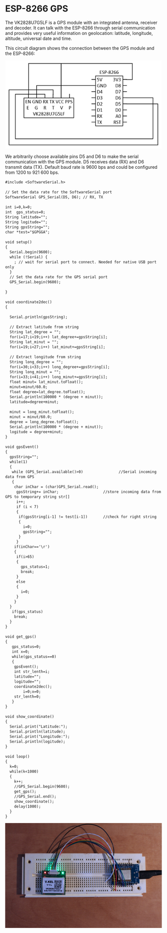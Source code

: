 # ESP-8266 GPS

The VK2828U7G5LF is a GPS module with an integrated antenna, receiver and decoder. It can talk with the ESP-8266 through serial communication and provides very useful information on geolocation: latitude, longitude, altitude, universal date and time.

This circuit diagram shows the connection between the GPS module and the ESP-8266:

![Circuit](Circuit.png)

We arbitrarily choose available pins D5 and D6 to make the serial communication with the GPS module. D5 receives data (RX) and D6 transmit data (TX). Default baud rate is 9600 bps and could be configured from 1200 to 921 600 bps.


```
#include <SoftwareSerial.h>

// Set the data rate for the SoftwareSerial port
SoftwareSerial GPS_Serial(D5, D6); // RX, TX

int i=0,k=0;
int  gps_status=0;
String latitude=""; 
String logitude="";                       
String gpsString="";
char *test="$GPGGA";

void setup() 
{
  Serial.begin(9600);
  while (!Serial) {
    ; // wait for serial port to connect. Needed for native USB port only
  }
  // Set the data rate for the GPS serial port
  GPS_Serial.begin(9600);
  
}

void coordinate2dec()
{

  Serial.println(gpsString);
    
  // Extract latitude from string
  String lat_degree = "";
  for(i=17;i<19;i++) lat_degree+=gpsString[i];
  String lat_minut = "";
  for(i=19;i<27;i++) lat_minut+=gpsString[i];
    
  // Extract longitude from string
  String long_degree = "";
  for(i=30;i<33;i++) long_degree+=gpsString[i];
  String long_minut = "";
  for(i=33;i<41;i++) long_minut+=gpsString[i];
  float minut= lat_minut.toFloat();
  minut=minut/60.0;
  float degree=lat_degree.toFloat();
  Serial.println(100000 * (degree + minut));
  latitude=degree+minut;
     
  minut = long_minut.toFloat();
  minut = minut/60.0;
  degree = long_degree.toFloat();
  Serial.println(100000 * (degree + minut));
  logitude = degree+minut;
}

void gpsEvent()
{
  gpsString="";
  while(1)
  {
   while (GPS_Serial.available()>0)                //Serial incoming data from GPS
   {
    char inChar = (char)GPS_Serial.read();
     gpsString+= inChar;                    //store incoming data from GPS to temporary string str[]
     i++;
     if (i < 7)                      
     {
      if(gpsString[i-1] != test[i-1])       //check for right string
      {
        i=0;
        gpsString="";
      }
     }
    if(inChar=='\r')
    {
     if(i>65)
     {
       gps_status=1;
       break;
     }
     else
     {
       i=0;
     }
    }
  }
   if(gps_status)
    break;
  }
}

void get_gps()
{
   gps_status=0;
   int x=0;
   while(gps_status==0)
   {
    gpsEvent();
    int str_lenth=i;
    latitude="";
    logitude="";
    coordinate2dec();
        i=0;x=0;
    str_lenth=0;
   }
}

void show_coordinate()
{
  Serial.print("Latitude:");
  Serial.println(latitude);
  Serial.print("Longitude:");
  Serial.println(logitude);
}

void loop() 
{
  k=0;
  while(k<1000)
  {
    k++;
    //GPS_Serial.begin(9600);
    get_gps();
    //GPS_Serial.end();
    show_coordinate();
    delay(1000);
  }
}
```

![Photo](Photo.jpg)

